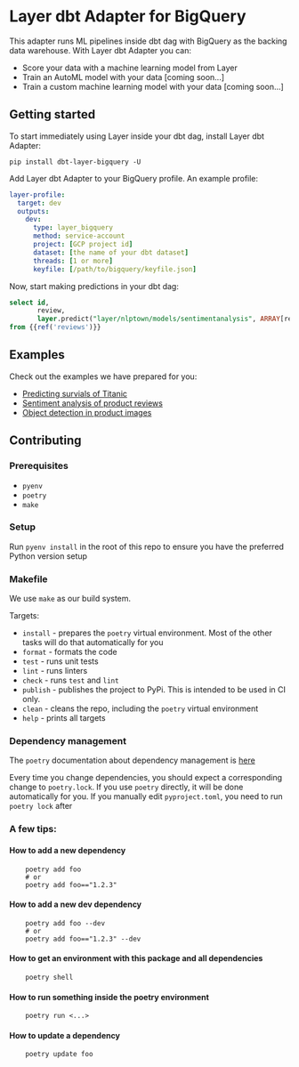 # Layer dbt Adapter for BigQuery

This adapter runs ML pipelines inside dbt dag with BigQuery as the backing data warehouse. With Layer dbt Adapter you can:

- Score your data with a machine learning model from Layer
- Train an AutoML model with your data [coming soon...]
- Train a custom machine learning model with your data [coming soon...]

## Getting started
To start immediately using Layer inside your dbt dag, install Layer dbt Adapter:
```shell
pip install dbt-layer-bigquery -U
```

Add Layer dbt Adapter to your BigQuery profile. An example profile:
```yaml
layer-profile:
  target: dev
  outputs:
    dev:
      type: layer_bigquery
      method: service-account
      project: [GCP project id]
      dataset: [the name of your dbt dataset]
      threads: [1 or more]
      keyfile: [/path/to/bigquery/keyfile.json]
```

Now, start making predictions in your dbt dag:

```sql
select id,
       review,
       layer.predict("layer/nlptown/models/sentimentanalysis", ARRAY[review])
from {{ref('reviews')}}
```

## Examples
Check out the examples we have prepared for you:

- [Predicting survials of Titanic](https://github.com/layerai/examples-dbt/tree/main/titanic)
- [Sentiment analysis of product reviews](https://github.com/layerai/examples-dbt/tree/main/sentiment_analysis)
- [Object detection in product images](https://github.com/layerai/examples-dbt/tree/main/cloth_detector)

## Contributing

### Prerequisites
- `pyenv`
- `poetry`
- `make`

### Setup
Run `pyenv install` in the root of this repo to ensure you have the preferred Python version setup

### Makefile
We use `make` as our build system.

Targets:
- `install` - prepares the `poetry` virtual environment. Most of the other tasks will do that automatically for you
- `format` - formats the code
- `test` - runs unit tests
- `lint` - runs linters
- `check` - runs `test` and `lint`
- `publish` - publishes the project to PyPi. This is intended to be used in CI only.
- `clean` - cleans the repo, including the `poetry` virtual environment
- `help` - prints all targets

### Dependency management
The `poetry` documentation about dependency management is [here](https://python-poetry.org/docs/dependency-specification/)

Every time you change dependencies, you should expect a corresponding change to `poetry.lock`. If you use `poetry` directly, it will be done automatically for you. If you manually edit `pyproject.toml`, you need to run `poetry lock` after

### A few tips:
#### How to add a new dependency
```
    poetry add foo
    # or
    poetry add foo=="1.2.3"
```

#### How to add a new dev dependency
```
    poetry add foo --dev
    # or
    poetry add foo=="1.2.3" --dev
```

#### How to get an environment with this package and all dependencies
```
    poetry shell
```

#### How to run something inside the poetry environment
```
    poetry run <...>
```

#### How to update a dependency
```
    poetry update foo
```
